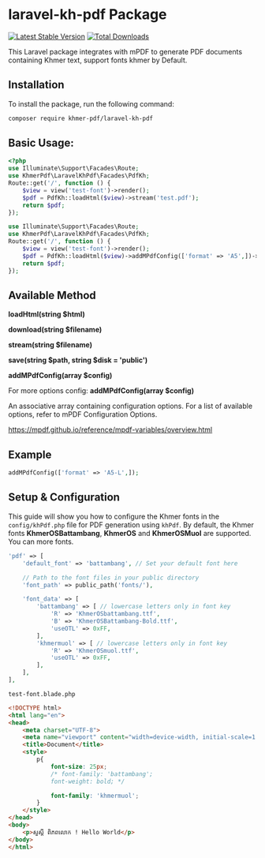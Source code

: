 # laravel-kh-pdf Package

[![Latest Stable Version](https://poser.pugx.org/khmer-pdf/laravel-kh-pdf/v/stable)](https://github.com/Duch-Nuon/laravel-kh-pdf)
[![Total Downloads](https://poser.pugx.org/khmer-pdf/laravel-kh-pdf/downloads)](https://github.com/Duch-Nuon/laravel-kh-pdf)

This Laravel package integrates with mPDF to generate PDF documents containing Khmer text, support fonts khmer by Default.

## Installation

To install the package, run the following command:

```bash
composer require khmer-pdf/laravel-kh-pdf
```

## Basic Usage:


```php
<?php
use Illuminate\Support\Facades\Route;
use KhmerPdf\LaravelKhPdf\Facades\PdfKh;
Route::get('/', function () {
    $view = view('test-font')->render();
    $pdf = PdfKh::loadHtml($view)->stream('test.pdf');            
    return $pdf;
});
```
```php
use Illuminate\Support\Facades\Route;
use KhmerPdf\LaravelKhPdf\Facades\PdfKh;
Route::get('/', function () {
    $view = view('test-font')->render();
    $pdf = PdfKh::loadHtml($view)->addMPdfConfig(['format' => 'A5',])->stream('test.pdf');       
    return $pdf;
});
```

## Available Method

 **loadHtml(string $html)**

 **download(string $filename)**

 **stream(string $filename)**

 **save(string $path, string $disk = 'public')**

 **addMPdfConfig(array $config)**

For more options config: **addMPdfConfig(array $config)**

An associative array containing configuration options. For a list of available options, refer to mPDF Configuration Options.

https://mpdf.github.io/reference/mpdf-variables/overview.html

## Example
   ```php
   addMPdfConfig(['format' => 'A5-L',]);
   ```

## Setup & Configuration

This guide will show you how to configure the Khmer fonts in the `config/khPdf.php` file for PDF generation using `khPdf`. By default, the Khmer fonts **KhmerOSBattambang**, **KhmerOS** and **KhmerOSMuol** are supported.
You can more fonts.
```php
'pdf' => [
    'default_font' => 'battambang', // Set your default font here

    // Path to the font files in your public directory
    'font_path' => public_path('fonts/'),

    'font_data' => [
        'battambang' => [ // lowercase letters only in font key
            'R' => 'KhmerOSbattambang.ttf',
            'B' => 'KhmerOSBattambang-Bold.ttf',
            'useOTL' => 0xFF,
        ],
        'khmermuol' => [ // lowercase letters only in font key
            'R' => 'KhmerOSmuol.ttf',
            'useOTL' => 0xFF,
        ],
    ],
],
```
`test-font.blade.php`
```html
<!DOCTYPE html>
<html lang="en">
<head>
    <meta charset="UTF-8">
    <meta name="viewport" content="width=device-width, initial-scale=1.0">
    <title>Document</title>
    <style>
        p{
            font-size: 25px;
            /* font-family: 'battambang';
            font-weight: bold; */

            font-family: 'khmermuol';
        }
    </style>
</head>
<body>
    <p>សួស្តី ​ពិភពលោក ! Hello World</p>
</body>
</html>
```




